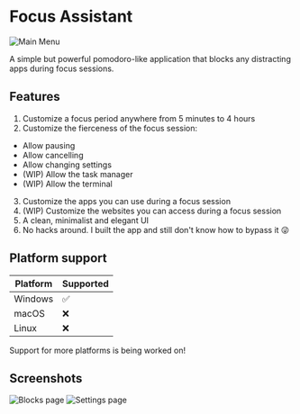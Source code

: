 # Focus Assistant
![Main Menu](https://github.com/Revxrsal/focus-assistant/assets/26172484/7b49fda3-9db6-4705-91db-353d592266f8)

A simple but powerful pomodoro-like application that blocks any distracting apps during focus sessions.

## Features
1. Customize a focus period anywhere from 5 minutes to 4 hours
2. Customize the fierceness of the focus session:
  - Allow pausing
  - Allow cancelling
  - Allow changing settings
  - (WIP) Allow the task manager
  - (WIP) Allow the terminal
3. Customize the apps you can use during a focus session
4. (WIP) Customize the websites you can access during a focus session
5. A clean, minimalist and elegant UI
6. No hacks around. I built the app and still don't know how to bypass it 😜

## Platform support
| **Platform** | **Supported** |
|--------------|---------------|
| Windows      | ✅             |
| macOS        | ❌             |
| Linux        | ❌             |

Support for more platforms is being worked on!

## Screenshots
![Blocks page](https://github.com/Revxrsal/focus-assistant/assets/26172484/1f53ba51-320b-449f-865a-5b6320733e60)
![Settings page](https://github.com/Revxrsal/focus-assistant/assets/26172484/a4963b60-a487-4973-bd93-69b7d5925fca)

